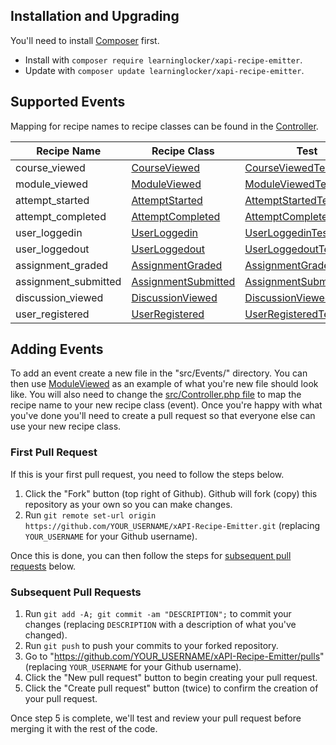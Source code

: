 ## Installation and Upgrading
You'll need to install [Composer](https://getcomposer.org/) first.

- Install with `composer require learninglocker/xapi-recipe-emitter`.
- Update with `composer update learninglocker/xapi-recipe-emitter`.


## Supported Events
Mapping for recipe names to recipe classes can be found in the [Controller](../src/Controller.php).

Recipe Name | Recipe Class | Test | Example
--- | --- | --- | ---
course_viewed | [CourseViewed](../src/Events/CourseViewed.php) | [CourseViewedTest](../tests/CourseViewedTest.php) | [CourseViewed](examples/CourseViewed.json)
module_viewed | [ModuleViewed](../src/Events/ModuleViewed.php) | [ModuleViewedTest](../tests/ModuleViewedTest.php) | [ModuleViewed](examples/ModuleViewed.json)
attempt_started | [AttemptStarted](../src/Events/AttemptStarted.php) | [AttemptStartedTest](../tests/AttemptStartedTest.php) | [AttemptStarted](examples/AttemptStarted.json)
attempt_completed | [AttemptCompleted](../src/Events/AttemptCompleted.php) | [AttemptCompletedTest](../tests/AttemptCompletedTest.php) | [AttemptCompleted](examples/AttemptCompleted.json)
user_loggedin | [UserLoggedin](../src/Events/UserLoggedin.php) | [UserLoggedinTest](../tests/UserLoggedinTest.php) | [UserLoggedin](examples/UserLoggedin.json)
user_loggedout | [UserLoggedout](../src/Events/UserLoggedout.php) | [UserLoggedoutTest](../tests/UserLoggedoutTest.php) | [UserLoggedout](examples/UserLoggedout.json)
assignment_graded | [AssignmentGraded](../src/Events/AssignmentGraded.php) | [AssignmentGradedTest](../tests/AssignmentGradedTest.php) | [AssignmentGraded](examples/AssignmentGraded.json)
assignment_submitted | [AssignmentSubmitted](../src/Events/AssignmentSubmitted.php) | [AssignmentSubmittedTest](../tests/AssignmentSubmittedTest.php) | [AssignmentSubmitted](examples/AssignmentSubmitted.json)
discussion_viewed | [DiscussionViewed](../src/Events/DiscussionViewed.php) | [DiscussionViewedTest](../tests/DiscussionViewedTest.php) | [DiscussionViewed](examples/DiscussionViewed.json)
user_registered | [UserRegistered](../src/Events/UserRegistered.php) | [UserRegisteredTest](../tests/UserRegisteredTest.php) | [UserRegistered](examples/UserRegistered.json)

## Adding Events
To add an event create a new file in the "src/Events/" directory. You can then use  [ModuleViewed](../src/Events/ModuleViewed.php) as an example of what you're new file should look like. You will also need to change the [src/Controller.php file](../src/Controller.php) to map the recipe name to your new recipe class (event). Once you're happy with what you've done you'll need to create a pull request so that everyone else can use your new recipe class.

### First Pull Request
If this is your first pull request, you need to follow the steps below.

1. Click the "Fork" button (top right of Github). Github will fork (copy) this repository as your own so you can make changes.
2. Run `git remote set-url origin https://github.com/YOUR_USERNAME/xAPI-Recipe-Emitter.git` (replacing `YOUR_USERNAME` for your Github username).

Once this is done, you can then follow the steps for [subsequent pull requests](#subsequent-pull-requests) below.

### Subsequent Pull Requests
1. Run `git add -A; git commit -am "DESCRIPTION";` to commit your changes (replacing `DESCRIPTION` with a description of what you've changed).
2. Run `git push` to push your commits to your forked repository.
3. Go to "https://github.com/YOUR_USERNAME/xAPI-Recipe-Emitter/pulls" (replacing `YOUR_USERNAME` for your Github username).
4. Click the "New pull request" button to begin creating your pull request.
5. Click the "Create pull request" button (twice) to confirm the creation of your pull request.

Once step 5 is complete, we'll test and review your pull request before merging it with the rest of the code.
